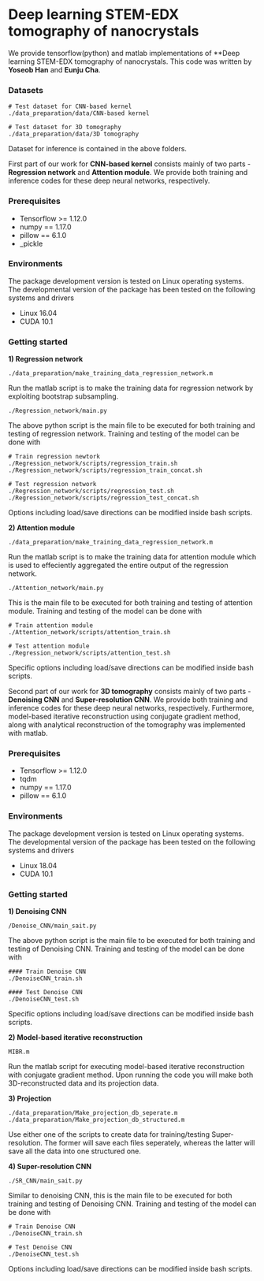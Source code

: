 # Deep learning STEM-EDX tomography of nanocrystals

We provide tensorflow(python) and matlab implementations of **Deep learning STEM-EDX tomography
of nanocrystals. This code was written by **Yoseob Han** and **Eunju Cha**.


### Datasets
```
# Test dataset for CNN-based kernel
./data_preparation/data/CNN-based kernel

# Test dataset for 3D tomography
./data_preparation/data/3D tomography
```
Dataset for inference is contained in the above folders.


First part of our work for **CNN-based kernel** consists mainly of two parts - **Regression network** and **Attention module**.
We provide both training and inference codes for these deep neural networks, respectively.

### Prerequisites
- Tensorflow >= 1.12.0
- numpy == 1.17.0
- pillow == 6.1.0
- _pickle

### Environments
The package development version is tested on Linux operating systems. The developmental version of
the package has been tested on the following systems and drivers

- Linux 16.04
- CUDA 10.1

### Getting started

**1) Regression network**

```
./data_preparation/make_training_data_regression_network.m

```
Run the matlab script is to make the training data for regression network by exploiting bootstrap subsampling.

```
./Regression_network/main.py
```
The above python script is the main file to be executed for both training and testing of
regression network. Training and testing of the model can be done with

```
# Train regression newtork
./Regression_network/scripts/regression_train.sh
./Regression_network/scripts/regression_train_concat.sh

# Test regression network
./Regression_network/scripts/regression_test.sh
./Regression_network/scripts/regression_test_concat.sh
```
Options including load/save directions can be modified inside bash scripts.

**2) Attention module**
```
./data_preparation/make_training_data_regression_network.m
```
Run the matlab script is to make the training data for attention module which is used to effeciently aggregated the entire output of the regression network.

```
./Attention_network/main.py
```
This is the main file to be executed for both training and testing of attention module. Training and testing of the model can be done with
```
# Train attention module
./Attention_network/scripts/attention_train.sh

# Test attention module
./Regression_network/scripts/attention_test.sh
```
Specific options including load/save directions can be modified inside bash scripts.


Second part of our work for **3D tomography** consists mainly of two parts - **Denoising CNN** and **Super-resolution CNN**.
We provide both training and inference codes for these deep neural networks, respectively.
Furthermore, model-based iterative reconstruction using conjugate gradient method, along with
 analytical reconstruction of the tomography was implemented with matlab.

### Prerequisites
- Tensorflow >= 1.12.0
- tqdm
- numpy == 1.17.0
- pillow == 6.1.0

### Environments
The package development version is tested on Linux operating systems. The developmental version of
the package has been tested on the following systems and drivers

- Linux 18.04
- CUDA 10.1

### Getting started

**1) Denoising CNN**

```
/Denoise_CNN/main_sait.py
```
The above python script is the main file to be executed for both training and testing of
Denoising CNN. Training and testing of the model can be done with
```
#### Train Denoise CNN
./DenoiseCNN_train.sh

#### Test Denoise CNN
./DenoiseCNN_test.sh
```

Specific options including load/save directions can be modified inside bash scripts.

**2) Model-based iterative reconstruction**
```
MIBR.m
```
Run the matlab script for executing model-based iterative reconstruction with conjugate gradient
method. Upon running the code you will make both 3D-reconstructed data and its projection data.

**3) Projection**
```
./data_preparation/Make_projection_db_seperate.m
./data_preparation/Make_projection_db_structured.m
```
Use either one of the scripts to create data for training/testing Super-resolution.
The former will save each files seperately, whereas the latter will save all the data into one
structured one.

**4) Super-resolution CNN**
```
./SR_CNN/main_sait.py
```
Similar to denoising CNN, this is the main file to be executed for both training and testing of
Denoising CNN. Training and testing of the model can be done with
```
# Train Denoise CNN
./DenoiseCNN_train.sh

# Test Denoise CNN
./DenoiseCNN_test.sh
```
Options including load/save directions can be modified inside bash scripts.



